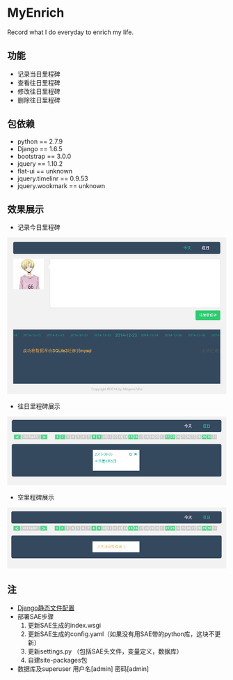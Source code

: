 # MyEnrich
Record what I do everyday to enrich my life.

## 功能
- 记录当日里程碑
- 查看往日里程碑
- 修改往日里程碑
- 删除往日里程碑

## 包依赖
* python == 2.7.9
* Django == 1.6.5
* bootstrap == 3.0.0
* jquery == 1.10.2
* flat-ui == unknown
* jquery.timelinr == 0.9.53
* jquery.wookmark == unknown

## 效果展示
- 记录今日里程碑
<img src='/pic/milestone.jpg' width=750 />

- 往日里程碑展示
<img src='/pic/history.jpg' width=750 />

- 空里程碑展示
<img src='/pic/no-history.jpg' width=750 />

## 注
- [Django静态文件配置](http://blog.csdn.net/hireboy/article/details/8806098)
- 部署SAE步骤
  1. 更新SAE生成的index.wsgi
  2. 更新SAE生成的config.yaml（如果没有用SAE带的python库，这块不更新）
  3. 更新settings.py （包括SAE头文件，变量定义，数据库）
  4. 自建site-packages包
- 数据库及superuser 用户名[admin] 密码[admin]
